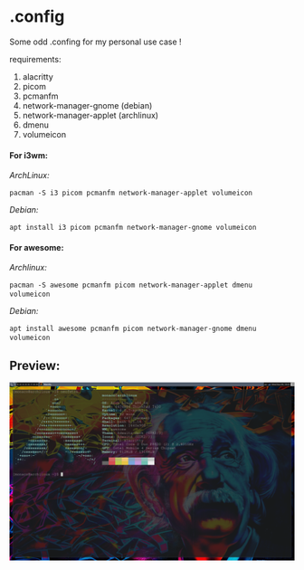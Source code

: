 # .config

Some odd .confing for my personal use case !

requirements:

1. alacritty
2. picom
3. pcmanfm
4. network-manager-gnome (debian)
5. network-manager-applet (archlinux)
6. dmenu
7. volumeicon

#### For i3wm:

*ArchLinux:*
```
pacman -S i3 picom pcmanfm network-manager-applet volumeicon
```
*Debian:*
```
apt install i3 picom pcmanfm network-manager-gnome volumeicon
```

#### For awesome:
*Archlinux:*
```
pacman -S awesome pcmanfm picom network-manager-applet dmenu volumeicon
```
*Debian:*
```
apt install awesome pcmanfm picom network-manager-gnome dmenu volumeicon
```


## Preview:

![preview](https://raw.githubusercontent.com/hedho/.config/main/screenshot/screenshot.png)

